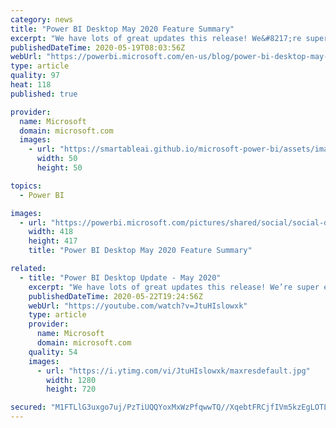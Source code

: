 ```yaml
---
category: news
title: "Power BI Desktop May 2020 Feature Summary"
excerpt: "We have lots of great updates this release! We&#8217;re super excited to announce this month that both the decomposition tree and drill through button actions are now generally available. On top of this, we have several new features and updates that will really enrich your reporting: curate featured"
publishedDateTime: 2020-05-19T08:03:56Z
webUrl: "https://powerbi.microsoft.com/en-us/blog/power-bi-desktop-may-2020-feature-summary/"
type: article
quality: 97
heat: 118
published: true

provider:
  name: Microsoft
  domain: microsoft.com
  images:
    - url: "https://smartableai.github.io/microsoft-power-bi/assets/images/organizations/microsoft.com-50x50.jpg"
      width: 50
      height: 50

topics:
  - Power BI

images:
  - url: "https://powerbi.microsoft.com/pictures/shared/social/social-default-image.png"
    width: 418
    height: 417
    title: "Power BI Desktop May 2020 Feature Summary"

related:
  - title: "Power BI Desktop Update - May 2020"
    excerpt: "We have lots of great updates this release! We’re super excited to announce this month that both the decomposition tree and drill through button actions are now generally available. On top of this, we have several new features and updates that will really enrich your reporting: curate featured tables"
    publishedDateTime: 2020-05-22T19:24:56Z
    webUrl: "https://youtube.com/watch?v=JtuHIslowxk"
    type: article
    provider:
      name: Microsoft
      domain: microsoft.com
    quality: 54
    images:
      - url: "https://i.ytimg.com/vi/JtuHIslowxk/maxresdefault.jpg"
        width: 1280
        height: 720

secured: "M1FTLlG3uxgo7uj/PzTiUQQYoxMxWzPfqwwTQ//XqebtFRCjfIVm5kzEgLOTLwx/L1SMFC8LzLOz917d8e4u2PBrWhpwBhEX7XWmqJHN/0OZ9q80lUbAxPlmjYA5w2ZFyIDBV8RvVl7nS+sEY48Nt692M+jdqwGKKm/q5o2Gepqo/LrwOW3Xysn8wa33UXSkAUFjIHYBdPZORJ7Vq63zUr6Ft8y3NhXw/SXfWxZmYl6d8G0HgNVbLlSgRwpGZNLSDhq5VGl++n6R4bsjG0l8/AjVhnd8H2rUbhwvhBkkzbcWPOOnDJySwNO2S9ePMsUqxlPJM5yxCsfsi2pQeU0cdA==;tLLZKiq41kUS4uYD0xrXWg=="
---
```


